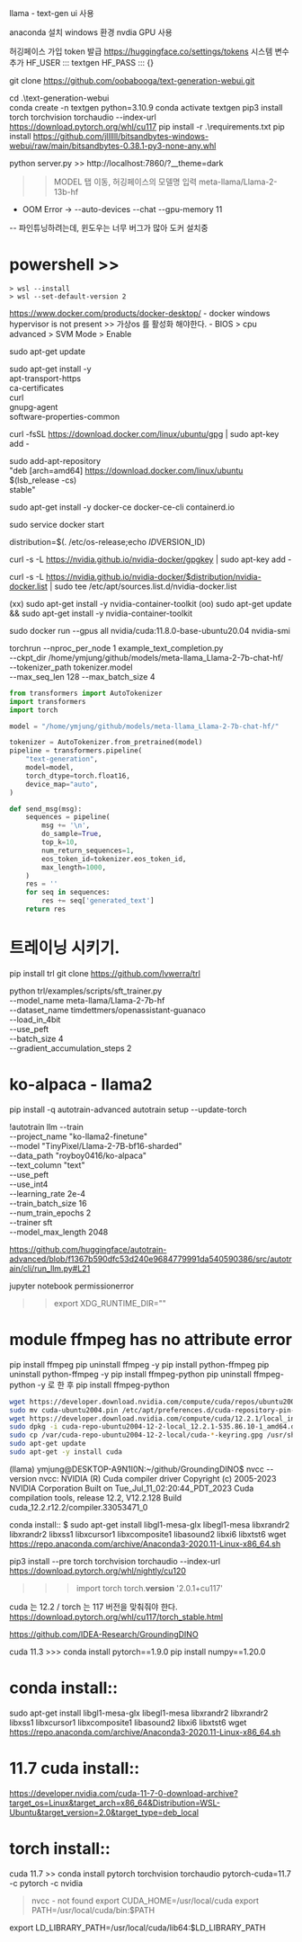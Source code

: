  llama - text-gen ui 사용

anaconda 설치
windows 환경
nvdia GPU 사용

허깅페이스 가입
token 발급 https://huggingface.co/settings/tokens
시스템 변수 추가 
HF_USER ::: textgen
HF_PASS ::: {}

git clone https://github.com/oobabooga/text-generation-webui.git

cd .\text-generation-webui\
conda create -n textgen python=3.10.9
conda activate textgen
pip3 install torch torchvision torchaudio --index-url https://download.pytorch.org/whl/cu117
pip install -r .\requirements.txt
pip install https://github.com/jllllll/bitsandbytes-windows-webui/raw/main/bitsandbytes-0.38.1-py3-none-any.whl

python server.py >> http://localhost:7860/?__theme=dark

>> MODEL 탭 이동, 허깅페이스의 모델명 입력 meta-llama/Llama-2-13b-hf
- OOM Error -> --auto-devices --chat --gpu-memory 11



-- 파인튜닝하려는데, 윈도우는 너무 버그가 많아 도커 설치중
# powershell >> 
    > wsl --install
    > wsl --set-default-version 2
https://www.docker.com/products/docker-desktop/
    - docker windows hypervisor is not present >> 가상os 를 활성화 해야한다. 
        - BIOS > cpu advanced > SVM Mode > Enable




sudo apt-get update

sudo apt-get install -y \
    apt-transport-https \
    ca-certificates \
    curl \
    gnupg-agent \
    software-properties-common

curl -fsSL https://download.docker.com/linux/ubuntu/gpg | sudo apt-key add -

sudo add-apt-repository \
"deb [arch=amd64] https://download.docker.com/linux/ubuntu \
$(lsb_release -cs) \
stable"

sudo apt-get install -y docker-ce docker-ce-cli containerd.io

sudo service docker start

distribution=$(. /etc/os-release;echo $ID$VERSION_ID)

curl -s -L https://nvidia.github.io/nvidia-docker/gpgkey | sudo apt-key add -

curl -s -L https://nvidia.github.io/nvidia-docker/$distribution/nvidia-docker.list | sudo tee /etc/apt/sources.list.d/nvidia-docker.list


 (xx) sudo apt-get install -y nvidia-container-toolkit
 (oo) sudo apt-get update && sudo apt-get install -y nvidia-container-toolkit

sudo docker run --gpus all nvidia/cuda:11.8.0-base-ubuntu20.04 nvidia-smi




torchrun --nproc_per_node 1 example_text_completion.py \
    --ckpt_dir /home/ymjung/github/models/meta-llama_Llama-2-7b-chat-hf/ \
    --tokenizer_path tokenizer.model \
    --max_seq_len 128 --max_batch_size 4

``` py
from transformers import AutoTokenizer
import transformers
import torch

model = "/home/ymjung/github/models/meta-llama_Llama-2-7b-chat-hf/"

tokenizer = AutoTokenizer.from_pretrained(model)
pipeline = transformers.pipeline(
    "text-generation",
    model=model,
    torch_dtype=torch.float16,
    device_map="auto",
)

def send_msg(msg):
    sequences = pipeline(
        msg += '\n',
        do_sample=True,
        top_k=10,
        num_return_sequences=1,
        eos_token_id=tokenizer.eos_token_id,
        max_length=1000,
    )
    res = ''
    for seq in sequences:
        res += seq['generated_text']
    return res
```

# 트레이닝 시키기.
pip install trl
git clone https://github.com/lvwerra/trl

python trl/examples/scripts/sft_trainer.py \
    --model_name meta-llama/Llama-2-7b-hf \
    --dataset_name timdettmers/openassistant-guanaco \
    --load_in_4bit \
    --use_peft \
    --batch_size 4 \
    --gradient_accumulation_steps 2


# ko-alpaca - llama2 
pip install -q autotrain-advanced
autotrain setup --update-torch

!autotrain llm --train \
    --project_name "ko-llama2-finetune" \
    --model "TinyPixel/Llama-2-7B-bf16-sharded" \
    --data_path "royboy0416/ko-alpaca" \
    --text_column "text" \
    --use_peft \
    --use_int4 \
    --learning_rate 2e-4 \
    --train_batch_size 16 \
    --num_train_epochs 2 \
    --trainer sft \
    --model_max_length 2048


https://github.com/huggingface/autotrain-advanced/blob/f1367b590dfc53d240e9684779991da540590386/src/autotrain/cli/run_llm.py#L21



jupyter notebook permissionerror
>> export XDG_RUNTIME_DIR=""



# module ffmpeg has no attribute error
pip install ffmpeg
pip uninstall ffmpeg -y
pip install python-ffmpeg
pip uninstall python-ffmpeg -y
pip install ffmpeg-python
pip uninstall ffmpeg-python -y 로 한 후
pip install ffmpeg-python



``` sh ubuntu cuda install >> 12.2
wget https://developer.download.nvidia.com/compute/cuda/repos/ubuntu2004/x86_64/cuda-ubuntu2004.pin
sudo mv cuda-ubuntu2004.pin /etc/apt/preferences.d/cuda-repository-pin-600
wget https://developer.download.nvidia.com/compute/cuda/12.2.1/local_installers/cuda-repo-ubuntu2004-12-2-local_12.2.1-535.86.10-1_amd64.deb
sudo dpkg -i cuda-repo-ubuntu2004-12-2-local_12.2.1-535.86.10-1_amd64.deb
sudo cp /var/cuda-repo-ubuntu2004-12-2-local/cuda-*-keyring.gpg /usr/share/keyrings/
sudo apt-get update
sudo apt-get -y install cuda
```




(llama) ymjung@DESKTOP-A9N1I0N:~/github/GroundingDINO$ nvcc --version
nvcc: NVIDIA (R) Cuda compiler driver
Copyright (c) 2005-2023 NVIDIA Corporation
Built on Tue_Jul_11_02:20:44_PDT_2023
Cuda compilation tools, release 12.2, V12.2.128
Build cuda_12.2.r12.2/compiler.33053471_0

conda install:: $ 
sudo apt-get install libgl1-mesa-glx libegl1-mesa libxrandr2 libxrandr2 libxss1 libxcursor1 libxcomposite1 libasound2 libxi6 libxtst6
wget https://repo.anaconda.com/archive/Anaconda3-2020.11-Linux-x86_64.sh

pip3 install --pre torch torchvision torchaudio --index-url https://download.pytorch.org/whl/nightly/cu120


>>> import torch
>>> torch.__version__
'2.0.1+cu117'

cuda 는 12.2 / torch 는 117
버전을 맞춰줘야 한다. https://download.pytorch.org/whl/cu117/torch_stable.html

https://github.com/IDEA-Research/GroundingDINO

cuda 11.3 >>> conda install pytorch==1.9.0
 pip install numpy==1.20.0



# conda install::
sudo apt-get install libgl1-mesa-glx libegl1-mesa libxrandr2 libxrandr2 libxss1 libxcursor1 libxcomposite1 libasound2 libxi6 libxtst6
wget https://repo.anaconda.com/archive/Anaconda3-2020.11-Linux-x86_64.sh

# 11.7 cuda install::
https://developer.nvidia.com/cuda-11-7-0-download-archive?target_os=Linux&target_arch=x86_64&Distribution=WSL-Ubuntu&target_version=2.0&target_type=deb_local
# torch install::
cuda 11.7 >>  conda install pytorch torchvision torchaudio pytorch-cuda=11.7 -c pytorch -c nvidia


> nvcc - not found
export CUDA_HOME=/usr/local/cuda
export PATH=/usr/local/cuda/bin:$PATH


export LD_LIBRARY_PATH=/usr/local/cuda/lib64:$LD_LIBRARY_PATH

